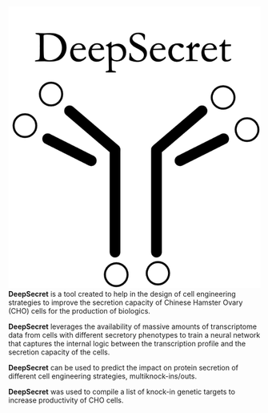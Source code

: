 ![DeepSecret](DS_logo.png)
**DeepSecret** is a tool created to help in the design of cell engineering strategies to improve the secretion capacity of Chinese Hamster Ovary (CHO) cells for the production of biologics.  

**DeepSecret** leverages the availability of massive amounts of transcriptome data from cells with different secretory phenotypes to train a neural network that captures the internal logic between the transcription profile and the secretion capacity of the cells. 

**DeepSecret** can be used to predict the impact on protein secretion of different cell engineering strategies, multiknock-ins/outs. 

**DeepSecret** was used to compile a list of knock-in genetic targets to increase productivity of CHO cells.
